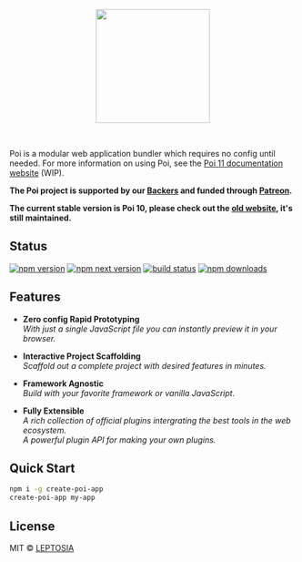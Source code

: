 <p align="center">
  <img src="https://i.loli.net/2018/09/12/5b98e77352c9d.png" width="200">
  </p>
<br>

Poi is a modular web application bundler which requires no config until needed. For more information on using Poi, see the [Poi 11 documentation website](https://poi.leptosia.org) (WIP).

__The Poi project is supported by our [Backers](./BACKERS.md) and funded through [Patreon](https://patreon.com/egoist).__

__The current stable version is Poi 10, please check out the [old website](https://poi.js.org), it's still maintained.__

## Status

[![npm version](https://badgen.net/npm/v/poi)](https://npm.im/poi) [![npm next version](https://badgen.net/npm/v/poi/next)](https://npm.im/poi) [![build status](https://badgen.net/circleci/github/egoist/poi/master)](https://circleci.com/gh/egoist/poi/tree/master) [![npm downloads](https://badgen.net/npm/dm/poi)](https://npm.im/poi)

## Features

- __Zero config Rapid Prototyping__<br>
  _With just a single JavaScript file you can instantly preview it in your browser._

- __Interactive Project Scaffolding__<br>
  _Scaffold out a complete project with desired features in minutes._

- __Framework Agnostic__<br>
  _Build with your favorite framework or vanilla JavaScript._

- __Fully Extensible__<br>
  _A rich collection of official plugins intergrating the best tools in the web ecosystem._<br>
  _A powerful plugin API for making your own plugins._

## Quick Start

```bash
npm i -g create-poi-app
create-poi-app my-app
```

## License

MIT &copy; [LEPTOSIA](https://github.com/leptosia)